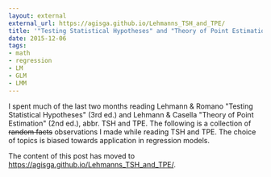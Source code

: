 ```yaml
---
layout: external 
external_url: https://agisga.github.io/Lehmanns_TSH_and_TPE/
title: '"Testing Statistical Hypotheses" and "Theory of Point Estimation" impressions'
date: 2015-12-06
tags:
- math
- regression
- LM
- GLM
- LMM
---
```


I spent much of the last two months reading Lehmann & Romano "Testing Statistical Hypotheses" (3rd ed.) and Lehmann & Casella "Theory of Point Estimation" (2nd ed.), abbr. TSH and TPE. The following is a collection of ~~random facts~~ observations I made while reading TSH and TPE. The choice of topics is biased towards application in regression models.

The content of this post has moved to <https://agisga.github.io/Lehmanns_TSH_and_TPE/>.

